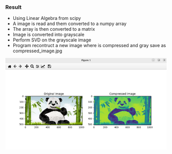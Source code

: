 ### Result
* Using Linear Algebra from scipy
* A image is read and them converted to a numpy array
* The array is then converted to a matrix
* Image is converted into grayscale
* Perform SVD on the grayscale image
* Program recontruct a new image where is compressed and gray save as compressed_image.jpg

<img src='result.png' />
